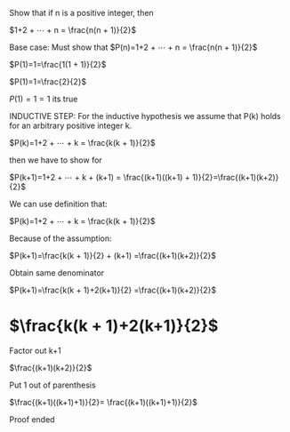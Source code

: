 Show that if n is a positive integer, then

$1+2 + ⋯ + n = \frac{n(n + 1)}{2}$

Base case:
Must show that $P(n)=1+2 + ⋯ + n = \frac{n(n + 1)}{2}$

$P(1)=1=\frac{1(1 + 1)}{2}$

$P(1)=1=\frac{2}{2}$

$P(1)=1=1$ its true

INDUCTIVE STEP: For the inductive hypothesis we assume that P(k) holds for an arbitrary positive integer k. 

$P(k)=1+2 + ⋯ + k = \frac{k(k + 1)}{2}$

then we have to show for 

$P(k+1)=1+2 + ⋯ + k + (k+1) = \frac{(k+1)((k+1) + 1)}{2}=\frac{(k+1)(k+2)}{2}$

We can use definition that:

$P(k)=1+2 + ⋯ + k = \frac{k(k + 1)}{2}$

Because of the assumption:

$P(k+1)=\frac{k(k + 1)}{2} + (k+1) =\frac{(k+1)(k+2)}{2}$

Obtain same denominator

$P(k+1)=\frac{k(k + 1)+2(k+1)}{2} =\frac{(k+1)(k+2)}{2}$

# $\frac{k(k + 1)+2(k+1)}{2}$

Factor out k+1

 $\frac{(k+1)(k+2)}{2}$
 
Put 1 out of parenthesis

 $\frac{(k+1)((k+1)+1)}{2}= \frac{(k+1)((k+1)+1)}{2}$
 
 Proof ended


